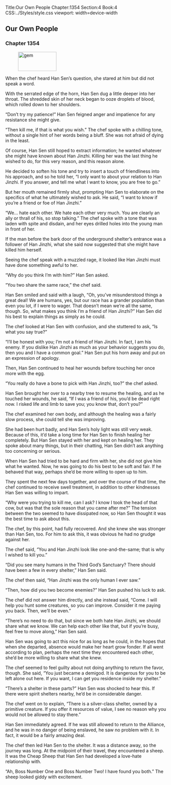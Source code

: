 Title:Our Own People 
Chapter:1354 
Section:4 
Book:4 
CSS:../Styles/style.css 
viewport: width=device-width
  
## Our Own People
### Chapter 1354 
<figure>
	<img src="../Images/gem.gif" alt="gem" id="gem" width="120" height="60" />
</figure>
  

  
  When the chef heard Han Sen’s question, she stared at him but did not speak a word.

With the serrated edge of the horn, Han Sen dug a little deeper into her throat. The shredded skin of her neck began to ooze droplets of blood, which rolled down to her shoulders.

“Don’t try my patience!” Han Sen feigned anger and impatience for any resistance she might give.

“Then kill me, if that is what you wish.” The chef spoke with a chilling tone, without a single hint of her words being a bluff. She was not afraid of dying in the least.

Of course, Han Sen still hoped to extract information; he wanted whatever she might have known about Han Jinzhi. Killing her was the last thing he wished to do, for this very reason, and this reason alone.

He decided to soften his tone and try to insert a touch of friendliness into his approach, and so he told her, “I only want to about your relation to Han Jinzhi. If you answer, and tell me what I want to know, you are free to go.”

But her mouth remained firmly shut, prompting Han Sen to elaborate on the specifics of what he ultimately wished to ask. He said, “I want to know if you’re a friend or foe of Han Jinzhi.”

“We… hate each other. We hate each other very much. You are clearly an ally or thrall of his, so stop talking.” The chef spoke with a tone that was laden with spite and disdain, and her eyes drilled holes into the young man in front of her.

If the man before the bark door of the underground shelter’s entrance was a follower of Han Jinzhi, what she said now suggested that she might have killed him herself.

Seeing the chef speak with a muzzled rage, it looked like Han Jinzhi must have done something awful to her.

“Why do you think I’m with him?” Han Sen asked.

“You two share the same race,” the chef said.

Han Sen smiled and said with a laugh, “Oh, you’ve misunderstood things a great deal! We are humans, yes, but our race has a grander population than even you lot, if I were to wager. That doesn’t mean we’re all the same, though. So, what makes you think I’m a friend of Han Jinzhi?” Han Sen did his best to explain things as simply as he could.

The chef looked at Han Sen with confusion, and she stuttered to ask, “Is what you say true?”

“I’ll be honest with you; I’m not a friend of Han Jinzhi. In fact, I am his enemy. If you dislike Han Jinzhi as much as your behavior suggests you do, then you and I have a common goal.” Han Sen put his horn away and put on an expression of apology.

Then, Han Sen continued to heal her wounds before touching her once more with the egg.

“You really do have a bone to pick with Han Jinzhi, too?” the chef asked.

Han Sen brought her over to a nearby tree to resume the healing, and as he touched her wounds, he said, “If I was a friend of his, you’d be dead right now. I risked life and limb to save you; you know that, don’t you?”

The chef examined her own body, and although the healing was a fairly slow process, she could tell she was improving.

She had been hurt badly, and Han Sen’s holy light was still very weak. Because of this, it’d take a long time for Han Sen to finish healing her completely. But Han Sen stayed with her and kept on healing her. They spoke about many things, but in their chatting, Han Sen didn’t ask anything too concerning or serious.

When Han Sen had tried to be hard and firm with her, she did not give him what he wanted. Now, he was going to do his best to be soft and fair. If he behaved that way, perhaps she’d be more willing to open up to him.

They spent the next few days together, and over the course of that time, the chef continued to receive swell treatment, in addition to other kindnesses Han Sen was willing to impart.

“Why were you trying to kill me, can I ask? I know I took the head of that cow, but was that the sole reason that you came after me?” The tension between the two seemed to have dissipated now, so Han Sen thought it was the best time to ask about this.

The chef, by this point, had fully recovered. And she knew she was stronger than Han Sen, too. For him to ask this, it was obvious he had no grudge against her.

The chef said, “You and Han Jinzhi look like one-and-the-same; that is why I wished to kill you.”

“Did you see many humans in the Third God’s Sanctuary? There should have been a few in every shelter,” Han Sen said.

The chef then said, “Han Jinzhi was the only human I ever saw.”

“Then, how did you two become enemies?” Han Sen pushed his luck to ask.

The chef did not answer him directly, and she instead said, “Come. I will help you hunt some creatures, so you can improve. Consider it me paying you back. Then, we’ll be even.”

“There’s no need to do that, but since we both hate Han Jinzhi, we should share what we know. We can help each other like that, but if you’re busy, feel free to move along,” Han Sen said.

Han Sen was going to act this nice for as long as he could, in the hopes that when she departed, absence would make her heart grow fonder. If all went according to plan, perhaps the next time they encountered each other, she’d be more willing to share what she knew.

The chef seemed to feel guilty about not doing anything to return the favor, though. She said, “You just became a demigod. It is dangerous for you to be left alone out here. If you want, I can get you residence inside my shelter.”

“There’s a shelter in these parts?” Han Sen was shocked to hear this. If there were spirit shelters nearby, he’d be in considerable danger.

The chef went on to explain, “There is a silver-class shelter, owned by a primitive creature. If you offer it resources of value, I see no reason why you would not be allowed to stay there.”

Han Sen immediately agreed. If he was still allowed to return to the Alliance, and he was in no danger of being enslaved, he saw no problem with it. In fact, it would be a fairly amazing deal.

The chef then led Han Sen to the shelter. It was a distance away, so the journey was long. At the midpoint of their travel, they encountered a sheep. It was the Cheap Sheep that Han Sen had developed a love-hate relationship with.

“Ah, Boss Number One and Boss Number Two! I have found you both.” The sheep looked giddy with excitement.
